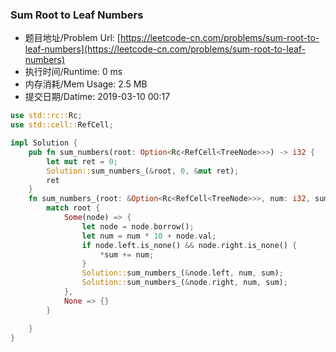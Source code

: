 
### Sum Root to Leaf Numbers
- 题目地址/Problem Url: [https://leetcode-cn.com/problems/sum-root-to-leaf-numbers](https://leetcode-cn.com/problems/sum-root-to-leaf-numbers)
- 执行时间/Runtime: 0 ms 
- 内存消耗/Mem Usage: 2.5 MB
- 提交日期/Datime: 2019-03-10 00:17

```rust
use std::rc::Rc;
use std::cell::RefCell;

impl Solution {
    pub fn sum_numbers(root: Option<Rc<RefCell<TreeNode>>>) -> i32 {
        let mut ret = 0;
        Solution::sum_numbers_(&root, 0, &mut ret);
        ret
    }
    fn sum_numbers_(root: &Option<Rc<RefCell<TreeNode>>>, num: i32, sum: &mut i32) {
        match root {
            Some(node) => {
                let node = node.borrow();
                let num = num * 10 + node.val;
                if node.left.is_none() && node.right.is_none() {
                    *sum += num;
                }
                Solution::sum_numbers_(&node.left, num, sum);
                Solution::sum_numbers_(&node.right, num, sum);
            },
            None => {}
        }

    }
}

```
